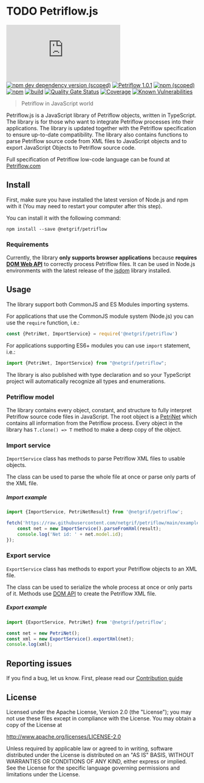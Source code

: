 # TODO Petriflow.js

[![GitHub](https://img.shields.io/github/license/netgrif/petriflow.js)](https://www.apache.org/licenses/LICENSE-2.0)
[![npm dev dependency version (scoped)](https://img.shields.io/npm/dependency-version/@netgrif/petriflow/dev/typescript?label=Typescript)](https://www.typescriptlang.org/)
[![Petriflow 1.0.1](https://img.shields.io/badge/Petriflow-1.0.1-0aa8ff)](https://petriflow.com)
[![npm (scoped)](https://img.shields.io/npm/v/@netgrif/petriflow)](https://www.npmjs.com/package/@netgrif/petriflow)
[![npm](https://img.shields.io/npm/dt/@netgrif/petriflow)](https://www.npmjs.com/package/@netgrif/petriflow)
[![build](https://github.com/netgrif/petriflow.js/actions/workflows/master-build.yml/badge.svg)](https://github.com/netgrif/petriflow.js/actions/workflows/release-build.yml)
[![Quality Gate Status](https://sonarcloud.io/api/project_badges/measure?project=netgrif_petriflow.js&metric=alert_status)](https://sonarcloud.io/dashboard?id=netgrif_petriflow.js)
[![Coverage](https://sonarcloud.io/api/project_badges/measure?project=netgrif_petriflow.js&metric=coverage)](https://sonarcloud.io/dashboard?id=netgrif_petriflow.js)
[![Known Vulnerabilities](https://snyk.io/test/github/netgrif/petriflow.js/badge.svg)](https://snyk.io/test/github/netgrif/petriflow.js)

> Petriflow in JavaScript world

Petriflow.js is a JavaScript library of Petriflow objects, written in TypeScript. The library is for those who want to integrate Petriflow
processes into their applications. The library is updated together with the Petriflow specification to ensure up-to-date compatibility.
The library also contains functions to parse Petriflow source code from XML files to JavaScript objects and to export JavaScript Objects to Petriflow source code.

Full specification of Petriflow low-code language can be found at [Petriflow.com](https://petriflow.com)

## Install
First, make sure you have installed the latest version of Node.js and npm with it (You may need to restart your computer after this step).

You can install it with the following command:
```shell
npm install --save @netgrif/petriflow
```

### Requirements

Currently, the library **only supports browser applications** because **requires [DOM Web API](https://www.w3.org/DOM/DOMTR)** to correctly process Petriflow files.
It can be used in Node.js environments with the latest release of the [jsdom](https://github.com/jsdom/jsdom) library installed.

## Usage

The library support both CommonJS and ES Modules importing systems.

For applications that use the CommonJS module system (Node.js) you can use the `require` function, i.e.:
```javascript
const {PetriNet, ImportService} = require('@netgrif/petriflow')
```

For applications supporting ES6+ modules you can use `import` statement, i.e.:

```javascript
import {PetriNet, ImportService} from "@netgrif/petriflow";
```

The library is also published with type declaration and so your TypeScript project will automatically recognize all types and enumerations.

### Petriflow model

The library contains every object, constant, and structure to fully interpret Petriflow source code files in JavaScript.
The root object is a [PetriNet](https://github.com/netgrif/petriflow.js/blob/master/src/lib/model/petri-net.ts) which contains all information from the Petriflow process. Every object in the library has
`T.clone() => T` method to make a deep copy of the object.

### Import service

`ImportService` class has methods to parse Petriflow XML files to usable objects.

The class can be used to parse the whole file at once or parse only parts of the XML file.

##### Import example
```javascript
import {ImportService, PetriNetResult} from '@netgrif/petriflow';

fetch('https://raw.githubusercontent.com/netgrif/petriflow/main/examples/order-approval.xml').then(result => {
    const net = new ImportService().parseFromXml(result);
    console.log('Net id: ' + net.model.id); 
});
```

### Export service

`ExportService` class has methods to export your Petriflow objects to an XML file.

The class can be used to serialize the whole process at once or only parts of it. Methods use [DOM API](https://www.w3.org/DOM/DOMTR) to create the Petriflow XML file.

##### Export example
```javascript
import {ExportService, PetriNet} from '@netgrif/petriflow';

const net = new PetriNet();
const xml = new ExportService().exportXml(net);
console.log(xml);
```

## Reporting issues

If you find a bug, let us know. First, please read our [Contribution guide](https://github.com/netgrif/petriflow.js/blob/master/CONTRIBUTING.md)

## License

Licensed under the Apache License, Version 2.0 (the "License"); you may not use these files except in compliance with the License. You may obtain a copy of the License at

http://www.apache.org/licenses/LICENSE-2.0

Unless required by applicable law or agreed to in writing, software distributed under the License is distributed on an "AS IS" BASIS, WITHOUT WARRANTIES OR CONDITIONS OF ANY KIND,
either express or implied. See the License for the specific language governing permissions and limitations under the License.
